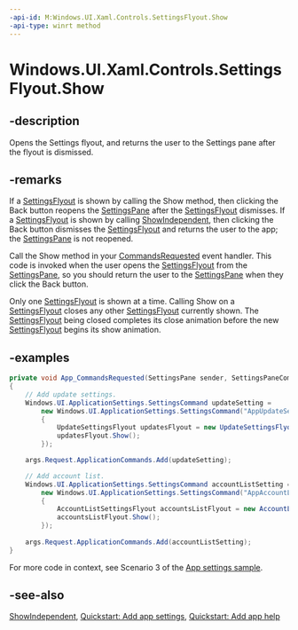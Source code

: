 ```yaml
---
-api-id: M:Windows.UI.Xaml.Controls.SettingsFlyout.Show
-api-type: winrt method
---
```


<!-- Method syntax
public void Show()
-->

# Windows.UI.Xaml.Controls.SettingsFlyout.Show

## -description
Opens the Settings flyout, and returns the user to the Settings pane after the flyout is dismissed.

## -remarks
If a [SettingsFlyout](settingsflyout.md) is shown by calling the Show method, then clicking the Back button reopens the [SettingsPane](../windows.ui.applicationsettings/settingspane.md) after the [SettingsFlyout](settingsflyout.md) dismisses. If a [SettingsFlyout](settingsflyout.md) is shown by calling [ShowIndependent](settingsflyout_showindependent_61271159.md), then clicking the Back button dismisses the [SettingsFlyout](settingsflyout.md) and returns the user to the app; the [SettingsPane](../windows.ui.applicationsettings/settingspane.md) is not reopened.

Call the Show method in your [CommandsRequested](../windows.ui.applicationsettings/settingspane_commandsrequested.md) event handler. This code is invoked when the user opens the [SettingsFlyout](settingsflyout.md) from the [SettingsPane](../windows.ui.applicationsettings/settingspane.md), so you should return the user to the [SettingsPane](../windows.ui.applicationsettings/settingspane.md) when they click the Back button.

Only one [SettingsFlyout](settingsflyout.md) is shown at a time. Calling Show on a [SettingsFlyout](settingsflyout.md) closes any other [SettingsFlyout](settingsflyout.md) currently shown. The [SettingsFlyout](settingsflyout.md) being closed completes its close animation before the new [SettingsFlyout](settingsflyout.md) begins its show animation.

## -examples
```csharp
private void App_CommandsRequested(SettingsPane sender, SettingsPaneCommandsRequestedEventArgs args)
{
    // Add update settings.
    Windows.UI.ApplicationSettings.SettingsCommand updateSetting =
        new Windows.UI.ApplicationSettings.SettingsCommand("AppUpdateSettings", "App updates", (handler) =>
        {
            UpdateSettingsFlyout updatesFlyout = new UpdateSettingsFlyout();
            updatesFlyout.Show();
        });

    args.Request.ApplicationCommands.Add(updateSetting);

    // Add account list.
    Windows.UI.ApplicationSettings.SettingsCommand accountListSetting =
        new Windows.UI.ApplicationSettings.SettingsCommand("AppAccountListSettings", "Accounts", (handler) =>
        {
            AccountListSettingsFlyout accountsListFlyout = new AccountListSettingsFlyout();
            accountsListFlyout.Show();
        });
   
    args.Request.ApplicationCommands.Add(accountListSetting);
}
```

For more code in context, see Scenario 3 of the [App settings sample](https://github.com/microsoftarchive/msdn-code-gallery-microsoft/tree/master/Official%20Windows%20Platform%20Sample/App%20settings%20sample).

## -see-also
[ShowIndependent](settingsflyout_showindependent_61271159.md), [Quickstart: Add app settings](https://docs.microsoft.com/previous-versions/windows/apps/hh872190(v=win.10)), [Quickstart: Add app help](https://docs.microsoft.com/previous-versions/windows/apps/jj649425(v=win.10))

